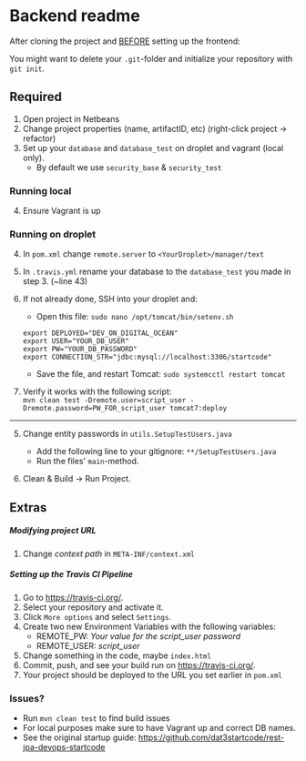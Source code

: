 # Backend readme
After cloning the project and <ins>BEFORE</ins> setting up the frontend:

You might want to delete your `.git`-folder and initialize your repository with `git init`.

## Required
1. Open project in Netbeans
2. Change project properties (name, artifactID, etc) (right-click project -> refactor)
3. Set up your `database` and `database_test` on droplet and vagrant (local only). 
    * By default we use `security_base` & `security_test`

### Running local
4. Ensure Vagrant is up
### Running on droplet
4. In `pom.xml` change `remote.server` to `<YourDroplet>/manager/text` 
5. In `.travis.yml` rename your database to the `database_test` you made in step 3. (~line 43)
6. If not already done, SSH into your droplet and:

    * Open this file: `sudo nano /opt/tomcat/bin/setenv.sh`
    ```
    export DEPLOYED="DEV_ON_DIGITAL_OCEAN"
    export USER="YOUR_DB_USER"
    export PW="YOUR_DB_PASSWORD"
    export CONNECTION_STR="jdbc:mysql://localhost:3306/startcode"
    ```
    * Save the file, and restart Tomcat: `sudo systemcctl restart tomcat`
7. Verify it works with the following script:  
`mvn clean test -Dremote.user=script_user -Dremote.password=PW_FOR_script_user tomcat7:deploy`
---

5. Change entity passwords in `utils.SetupTestUsers.java`
    - Add the following line to your gitignore: `**/SetupTestUsers.java`
    - Run the files' `main`-method.

6. Clean & Build -> Run Project.

## Extras

##### Modifying project URL
1. Change *context path* in `META-INF/context.xml`

##### Setting up the Travis CI Pipeline
1. Go to https://travis-ci.org/.
2. Select your repository and activate it.
3. Click `More options` and select `Settings`.
4. Create two new Environment Variables with the following variables:
    * REMOTE_PW: *Your value for the script_user password*
    * REMOTE_USER: *script_user*
5. Change something in the code, maybe `index.html`
6. Commit, push, and see your build run on https://travis-ci.org/.
7. Your project should be deployed to the URL you set earlier in `pom.xml`

### Issues?
* Run `mvn clean test` to find build issues
* For local purposes make sure to have Vagrant up and correct DB names.
* See the original startup guide: https://github.com/dat3startcode/rest-jpa-devops-startcode
